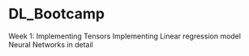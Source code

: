 
# DL_Bootcamp
Week 1: 
Implementing Tensors
Implementing Linear regression model 
Neural Networks in detail 
